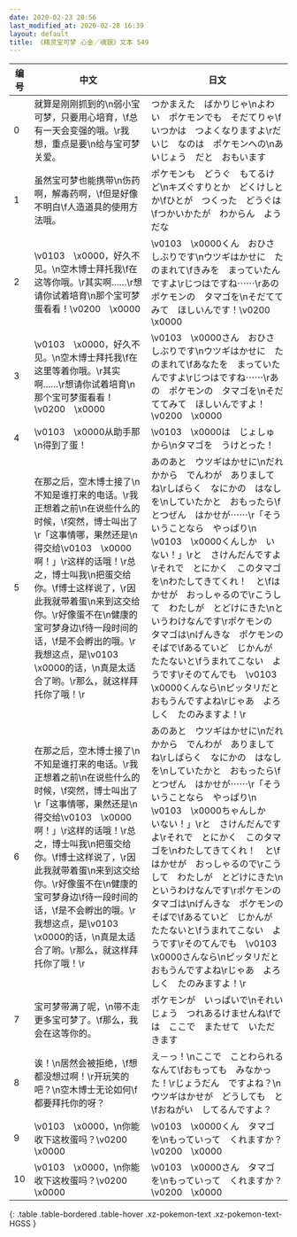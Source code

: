 ```yaml
---
date: 2020-02-23 20:56
last_modified_at: 2020-02-28 16:39
layout: default
title: 《精灵宝可梦 心金／魂银》文本 549
---
```

| 编号 | 中文 | 日文 |
| ---- | ---- | ---- |
| 0 | 就算是刚刚抓到的\n弱小宝可梦，只要用心培育，\f总有一天会变强的哦。\r我想，重点是要\n给与宝可梦关爱。 | つかまえた　ばかりじゃ\nよわい　ポケモンでも　そだてりゃ\fいつかは　つよくなりますよ\rだいじ　なのは　ポケモンへの\nあいじょう　だと　おもいます |
| 1 | 虽然宝可梦也能携带\n伤药啊，解毒药啊，\f但是好像不明白\f人造道具的使用方法哦。 | ポケモンも　どうぐ　もてるけど\nキズぐすりとか　どくけしとか\fひとが　つくった　どうぐは\fつかいかたが　わからん　ようだな |
| 2 | \v0103　\x0000，好久不见。\n空木博士拜托我\f在这等你哦。\r其实啊……\r想请你试着培育\n那个宝可梦蛋看看！\v0200　\x0000 | \v0103　\x0000くん　おひさしぶりです\nウツギはかせに　たのまれて\fきみを　まっていたんですよ\rじつはですね⋯⋯\rあの　ポケモンの　タマゴを\nそだててみて　ほしいんです！\v0200　\x0000 |
| 3 | \v0103　\x0000，好久不见。\n空木博士拜托我\f在这里等着你哦。\r其实啊……\r想请你试着培育\n那个宝可梦蛋看看！\v0200　\x0000 | \v0103　\x0000さん　おひさしぶりです\nウツギはかせに　たのまれて\fあなたを　まっていたんですよ\rじつはですね⋯⋯\rあの　ポケモンの　タマゴを\nそだててみて　ほしいんですよ！\v0200　\x0000 |
| 4 | \v0103　\x0000从助手那\n得到了蛋！ | \v0103　\x0000は　じょしゅ　から\nタマゴを　うけとった！ |
| 5 | 在那之后，空木博士接了\n不知是谁打来的电话。\r我正想着之前\n在说些什么的时候，\f突然，博士叫出了\r「这事情哪，果然还是\n　得交给\v0103　\x0000啊！」\r这样的话哦！\r总之，博士叫我\n把蛋交给你。\f博士这样说了，\r因此我就带着蛋\n来到这交给你。\r好像蛋不在\n健康的宝可梦身边\f待一段时间的话，\f是不会孵出的哦。\r我想这点，是\v0103　\x0000的话，\n真是太适合了哟。\r那么，就这样拜托你了哦！\r | あのあと　ウツギはかせに\nだれかから　でんわが　ありましてね\rしばらく　なにかの　はなしを\nしていたかと　おもったら\fとつぜん　はかせが⋯⋯\r「そういうことなら　やっぱり\n　\v0103　\x0000くんしか　いない！」\rと　さけんだんですよ\rそれで　とにかく　このタマゴを\nわたしてきてくれ！　と\fはかせが　おっしゃるので\rこうして　わたしが　とどけにきた\nというわけなんです\rポケモンの　タマゴは\nげんきな　ポケモンの　そばで\fあるていど　じかんが　たたないと\fうまれてこない　ようです\rそのてんでも　\v0103　\x0000くんなら\nピッタリだと　おもうんですよね\rじゃあ　よろしく　たのみますよ！\r |
| 6 | 在那之后，空木博士接了\n不知是谁打来的电话。\r我正想着之前\n在说些什么的时候，\f突然，博士叫出了\r「这事情哪，果然还是\n　得交给\v0103　\x0000啊！」\r这样的话哦！\r总之，博士叫我\n把蛋交给你。\f博士这样说了，\r因此我就带着蛋\n来到这交给你。\r好像蛋不在\n健康的宝可梦身边\f待一段时间的话，\f是不会孵出的哦。\r我想这点，是\v0103　\x0000的话，\n真是太适合了哟。\r那么，就这样拜托你了哦！\r | あのあと　ウツギはかせに\nだれかから　でんわが　ありましてね\rしばらく　なにかの　はなしを\nしていたかと　おもったら\fとつぜん　はかせが⋯⋯\r「そういうことなら　やっぱり\n　\v0103　\x0000ちゃんしか　いない！」\rと　さけんだんですよ\rそれで　とにかく　このタマゴを\nわたしてきてくれ！　と\fはかせが　おっしゃるので\rこうして　わたしが　とどけにきた\nというわけなんです\rポケモンの　タマゴは\nげんきな　ポケモンの　そばで\fあるていど　じかんが　たたないと\fうまれてこない　ようです\rそのてんでも　\v0103　\x0000さんなら\nピッタリだと　おもうんですよね\rじゃあ　よろしく　たのみますよ！\r |
| 7 | 宝可梦带满了呢，\n带不走更多宝可梦了。\f那么，我会在这等你的。 | ポケモンが　いっぱいで\nそれいじょう　つれあるけませんね\fでは　ここで　またせて　いただきます |
| 8 | 诶！\n居然会被拒绝，\f想都没想过啊！\r开玩笑的吧？\n空木博士无论如何\f都要拜托你的呀？ | え－っ！\nここで　ことわられる　なんて\fおもっても　みなかった！\rじょうだん　ですよね？\nウツギはかせが　どうしても　と\fおねがい　してるんですよ？ |
| 9 | \v0103　\x0000，\n你能收下这枚蛋吗？\v0200　\x0000 | \v0103　\x0000くん　タマゴを\nもっていって　くれますか？\v0200　\x0000 |
| 10 | \v0103　\x0000，\n你能收下这枚蛋吗？\v0200　\x0000 | \v0103　\x0000さん　タマゴを\nもっていって　くれますか？\v0200　\x0000 |
{: .table .table-bordered .table-hover .xz-pokemon-text .xz-pokemon-text-HGSS }